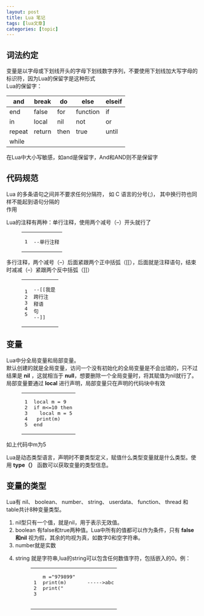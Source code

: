 ```yaml
---
layout: post
title: Lua 笔记 
tags: [lua文章]
categories: [topic]
---
```

<h2 id="词法约定"><a href="#词法约定" class="headerlink" title="词法约定"></a>词法约定</h2><p>变量是以字母或下划线开头的字母下划线数字序列，不要使用下划线加大写字母的标识符，因为Lua的保留字是这种形式<br/>Lua的保留字：</p>
<table>
<thead>
<tr>
<th>and</th>
<th>break</th>
<th>do</th>
<th>else</th>
<th>elseif</th>
</tr>
</thead>
<tbody>
<tr>
<td>end</td>
<td>false</td>
<td>for</td>
<td>function</td>
<td>if</td>
</tr>
<tr>
<td>in</td>
<td>local</td>
<td>nil</td>
<td>not</td>
<td>or</td>
</tr>
<tr>
<td>repeat</td>
<td>return</td>
<td>then</td>
<td>true</td>
<td>until</td>
</tr>
<tr>
<td>while</td>
</tr>
</tbody>
</table>
<p>在Lua中大小写敏感，如and是保留字，And和AND则不是保留字</p>
<h2 id="代码规范"><a href="#代码规范" class="headerlink" title="代码规范"></a>代码规范</h2><p>Lua 的多条语句之间并不要求任何分隔符， 如 C 语言的分号(;)， 其中换行符也同样不能起到语句分隔的<br/>作用</p>
<p>Lua的注释有两种：单行注释，使用两个减号（–）开头就行了<br/></p><figure class="highlight plain"><table><tbody><tr><td class="gutter"><pre><div class="line">1</div></pre></td><td class="code"><pre><div class="line">--单行注释</div></pre></td></tr></tbody></table></figure><p></p>
<p>多行注释，两个减号（–）后面紧跟两个正中括弧（[[），后面就是注释语句，结束时减减（–）紧跟两个反中括弧（]]）<br/></p><figure class="highlight plain"><table><tbody><tr><td class="gutter"><pre><div class="line">1</div><div class="line">2</div><div class="line">3</div><div class="line">4</div><div class="line">5</div></pre></td><td class="code"><pre><div class="line">--[[我是</div><div class="line">跨行注</div><div class="line">释语</div><div class="line">句</div><div class="line">--]]</div></pre></td></tr></tbody></table></figure><p></p>
<h2 id="变量"><a href="#变量" class="headerlink" title="变量"></a>变量</h2><p>Lua中分全局变量和局部变量。<br/>默认创建的就是全局变量，访问一个没有初始化的全局变量是不会出错的，只不过结果是 <strong>nil</strong> ，这就相当于 <strong>null</strong>，想要删除一个全局变量时，将其赋值为nil就行了。<br/>局部变量要通过 <strong>local</strong> 进行声明，局部变量只在声明的代码块中有效<br/></p><figure class="highlight plain"><table><tbody><tr><td class="gutter"><pre><div class="line">1</div><div class="line">2</div><div class="line">3</div><div class="line">4</div><div class="line">5</div></pre></td><td class="code"><pre><div class="line">local m = 9</div><div class="line">if m&lt;=10 then</div><div class="line">	local m = 5</div><div class="line">	print(m)</div><div class="line">end</div></pre></td></tr></tbody></table></figure><p></p>
<p>如上代码中m为5</p>
<p>Lua是动态类型语言，声明时不要类型定义，赋值什么类型变量就是什么类型。使用 <strong>type（）</strong> 函数可以获取变量的类型信息。</p>
<h2 id="变量的类型"><a href="#变量的类型" class="headerlink" title="变量的类型"></a>变量的类型</h2><p>Lua有 nil、 boolean、 number、 string、 userdata、 function、 thread 和 table共计8种变量类型。</p>
<ol>
<li>nil型只有一个值，就是nil，用于表示无效值。</li>
<li>boolean 有false和true两种值。Lua中所有的值都可以作为条件，只有 <strong>false和nil</strong> 视为假，其余的均视为真，如数字0和空字符串。</li>
<li>number就是实数</li>
<li><p>string 就是字符串,lua的string可以包含任何数值字符，包括嵌入的0。例：</p>
 <figure class="highlight plain"><table><tbody><tr><td class="gutter"><pre><div class="line">1</div><div class="line">2</div><div class="line">3</div></pre></td><td class="code"><pre><div class="line">m =&#34;979899&#34;</div><div class="line">print(m)       -----&gt;abc</div><div class="line">print(&#34;